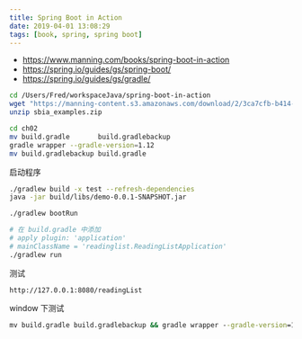 ```yaml
---
title: Spring Boot in Action
date: 2019-04-01 13:08:29
tags: [book, spring, spring boot]
---
```


* <https://www.manning.com/books/spring-boot-in-action>
* <https://spring.io/guides/gs/spring-boot/>
* <https://spring.io/guides/gs/gradle/>

<!--more-->

```sh
cd /Users/Fred/workspaceJava/spring-boot-in-action
wget "https://manning-content.s3.amazonaws.com/download/2/3ca7cfb-b414-49e2-95d4-b9e4030a6fb9/sbia_examples.zip"
unzip sbia_examples.zip

cd ch02
mv build.gradle       build.gradlebackup
gradle wrapper --gradle-version=1.12
mv build.gradlebackup build.gradle
```

启动程序

```sh
./gradlew build -x test --refresh-dependencies
java -jar build/libs/demo-0.0.1-SNAPSHOT.jar
```

```sh
./gradlew bootRun
```

```sh
# 在 build.gradle 中添加
# apply plugin: 'application'
# mainClassName = 'readinglist.ReadingListApplication'
./gradlew run
```

测试

`http://127.0.0.1:8080/readingList`

window 下测试

```bat
mv build.gradle build.gradlebackup && gradle wrapper --gradle-version=1.12  && mv build.gradlebackup build.gradle && .\gradlew.bat build -x test --refresh-dependencies
```
